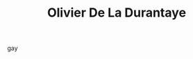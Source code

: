 ﻿---
tags:
 - team2015
title: Olivier De La Durantaye
subtitle: 
picture: pictures/olivier_deladur.png
---

gay
